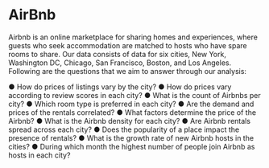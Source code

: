 # AirBnb

Airbnb is an online marketplace for sharing homes and experiences, where
guests who seek accommodation are matched to hosts who have spare rooms to share. Our data consists of
data for six cities, New York, Washington DC, Chicago, San Francisco, Boston, and Los Angeles.
Following are the questions that we aim to answer through our analysis:

● How do prices of listings vary by the city?
● How do prices vary according to review scores in each city?
● What is the count of Airbnbs per city?
● Which room type is preferred in each city?
● Are the demand and prices of the rentals correlated?
● What factors determine the price of the Airbnb?
● What is the Airbnb density for each city?
● Are Airbnb rentals spread across each city?
● Does the popularity of a place impact the presence of rentals?
● What is the growth rate of new Airbnb hosts in the cities?
● During which month the highest number of people join Airbnb as hosts in each city?
